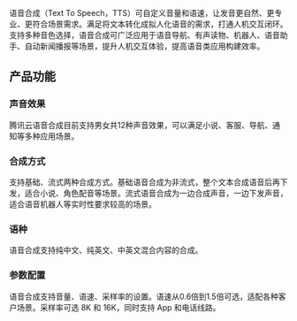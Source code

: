 
语音合成（Text To Speech，TTS）可自定义音量和语速，让发音更自然、更专业、更符合场景需求。满足将文本转化成拟人化语音的需求，打通人机交互闭环。支持多种音色选择，语音合成可广泛应用于语音导航、有声读物、机器人、语音助手、自动新闻播报等场景，提升人机交互体验，提高语音类应用构建效率。

## 产品功能

### 声音效果
腾讯云语音合成目前支持男女共12种声音效果，可以满足小说、客服、导航、通知等多种应用场景。

### 合成方式
支持基础、流式两种合成方式。基础语音合成为非流式，整个文本合成语音后再下发，适合小说、角色配音等场景。流式语音合成为一边合成声音，一边下发声音，适合语音机器人等实时性要求较高的场景。

### 语种
语音合成支持纯中文、纯英文、中英文混合内容的合成。

### 参数配置
语音合成支持音量、语速、采样率的设置。语速从0.6倍到1.5倍可选，适配各种客户场景。采样率可选 8K 和 16K，同时支持 App 和电话线路。
